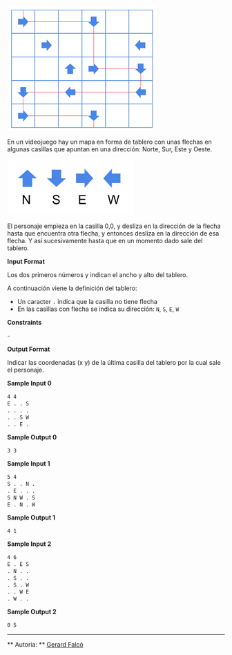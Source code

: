 ![image](1612971145-b6c274e4d6-skating.png)

En un videojuego hay un mapa en forma de tablero con unas flechas en
algunas casillas que apuntan en una dirección: Norte, Sur, Este y Oeste.

![image](1612970877-8634f734fc-skating2.png)

El personaje empieza en la casilla 0,0, y desliza en la dirección de la
flecha hasta que encuentra otra flecha, y entonces desliza en la
dirección de esa flecha. Y así sucesivamente hasta que en un momento
dado sale del tablero.

**Input Format**

Los dos primeros números  y  indican el ancho y alto del tablero.

A continuación viene la definición del tablero:

  - Un caracter `.` indica que la casilla no tiene flecha
  - En las casillas con flecha se indica su dirección: `N`, `S`, `E`,
    `W`

**Constraints**

\-

**Output Format**

Indicar las coordenadas (x y) de la última casilla del tablero por la
cual sale el personaje.

**Sample Input 0**

    4 4
    E . . S
    . . . .
    . . S W
    . . E .

**Sample Output 0**

    3 3

**Sample Input 1**

    5 4
    S . . N .
    . E . . .
    S N W . S
    E . N . W

**Sample Output 1**

    4 1

**Sample Input 2**

    4 6
    E . E S
    . N . .
    . S . .
    . S . W
    . . W E
    . W . .

**Sample Output 2**

    0 5

----------

** Autoria: **
[Gerard Falcó](https://github.com/gerardfp)
